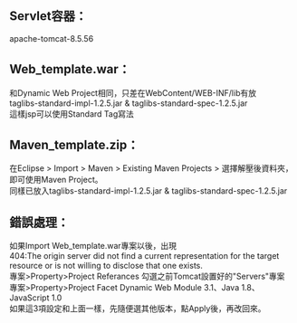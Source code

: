 Servlet容器：
---
apache-tomcat-8.5.56

Web_template.war：
---
和Dynamic Web Project相同，只差在WebContent/WEB-INF/lib有放 \
taglibs-standard-impl-1.2.5.jar & taglibs-standard-spec-1.2.5.jar \
這樣jsp可以使用Standard Tag寫法 

Maven_template.zip：
---
在Eclipse > Import > Maven > Existing Maven Projects > 選擇解壓後資料夾，即可使用Maven Project。\
同樣已放入taglibs-standard-impl-1.2.5.jar & taglibs-standard-spec-1.2.5.jar

錯誤處理：
---
如果Import Web_template.war專案以後，出現 \
404:The origin server did not find a current representation for the target resource or is not willing to disclose that one exists. \
專案>Property>Project Referances 勾選之前Tomcat設置好的"Servers"專案 \
專案>Property>Project Facet Dynamic Web Module 3.1、Java 1.8、JavaScript 1.0 \
如果這3項設定和上面一樣，先隨便選其他版本，點Apply後，再改回來。
